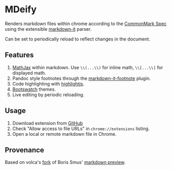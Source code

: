 # MDeify

Renders markdown files within chrome according to the 
[CommonMark Spec](http://spec.commonmark.org/) using the extensible
[markdown-it](https://github.com/markdown-it/markdown-it) parser.

Can be set to periodically reload to reflect changes in the document.

## Features

1. [MathJax](https://www.mathjax.org/) within markdown. Use
   `\\(...\\)` for inline math, `\\[...\\]` for displayed math.
1. Pandoc style footnotes through the
   [markdown-it-footnote](https://github.com/markdown-it/markdown-it-footnote)
   plugin.
1. Code highlighting with [highlightjs](https://highlightjs.org/).
1. [Bootswatch](http://bootswatch.com/) themes.
1. Live editing by periodic reloading.

## Usage

1. Download extension from [GitHub](https://github.com/SWotherspoon/mdeify)
2. Check "Allow access to file URLs" in `chrome://extensions` listing.
3. Open a local or remote markdown file in Chrome.


## Provenance

Based on volca's [fork](https://github.com/volca/markdown-preview) of
Boris Smus' [markdown preview](https://github.com/borismus/markdown-preview).

